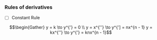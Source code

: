 
### Rules of derivatives

- [ ] Constant Rule

```math
\begin{Gather}
y = k       \to y^{'} = 0 \\
y = x^{''}  \to y^{'] = nx^{n - 1}
y = kx^{''} \to y^{'} = knx^{n - 1}
```  

